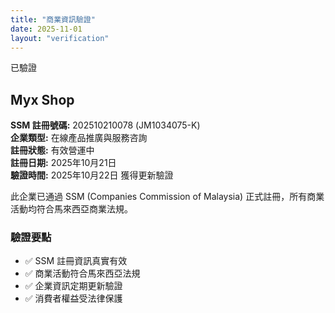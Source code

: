 ```yaml
---
title: "商業資訊驗證"
date: 2025-11-01
layout: "verification"
---
```


<div class="verified-badge">
    <i class="fas fa-check-circle"></i> 已驗證
</div>

## Myx Shop

<div class="ssm-info">
    <strong>SSM 註冊號碼:</strong> 202510210078 (JM1034075-K)<br>
    <strong>企業類型:</strong> 在線產品推廣與服務咨詢<br>
    <strong>註冊狀態:</strong> 有效營運中<br>
    <strong>註冊日期:</strong> 2025年10月21日<br>
    <strong>驗證時間:</strong> 2025年10月22日 獲得更新驗證
</div>

此企業已通過 SSM (Companies Commission of Malaysia) 正式註冊，所有商業活動均符合馬來西亞商業法規。

### 驗證要點
- ✅ SSM 註冊資訊真實有效
- ✅ 商業活動符合馬來西亞法規
- ✅ 企業資訊定期更新驗證
- ✅ 消費者權益受法律保護
